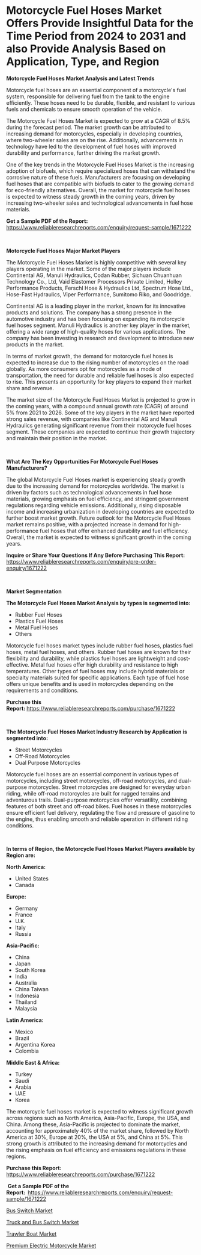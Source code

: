 <p><h1>Motorcycle Fuel Hoses Market Offers Provide Insightful Data for the Time Period from 2024 to 2031 and also Provide Analysis Based on Application, Type, and Region</h1></p><p><strong>Motorcycle Fuel Hoses Market Analysis and Latest Trends</strong></p>
<p><p>Motorcycle fuel hoses are an essential component of a motorcycle's fuel system, responsible for delivering fuel from the tank to the engine efficiently. These hoses need to be durable, flexible, and resistant to various fuels and chemicals to ensure smooth operation of the vehicle.</p><p>The Motorcycle Fuel Hoses Market is expected to grow at a CAGR of 8.5% during the forecast period. The market growth can be attributed to increasing demand for motorcycles, especially in developing countries, where two-wheeler sales are on the rise. Additionally, advancements in technology have led to the development of fuel hoses with improved durability and performance, further driving the market growth.</p><p>One of the key trends in the Motorcycle Fuel Hoses Market is the increasing adoption of biofuels, which require specialized hoses that can withstand the corrosive nature of these fuels. Manufacturers are focusing on developing fuel hoses that are compatible with biofuels to cater to the growing demand for eco-friendly alternatives. Overall, the market for motorcycle fuel hoses is expected to witness steady growth in the coming years, driven by increasing two-wheeler sales and technological advancements in fuel hose materials.</p></p>
<p><strong>Get a Sample PDF of the Report:&nbsp;</strong> <a href="https://www.reliableresearchreports.com/enquiry/request-sample/1671222">https://www.reliableresearchreports.com/enquiry/request-sample/1671222</a></p>
<p>&nbsp;</p>
<p><strong>Motorcycle Fuel Hoses Major Market Players</strong></p>
<p><p>The Motorcycle Fuel Hoses Market is highly competitive with several key players operating in the market. Some of the major players include Continental AG, Manuli Hydraulics, Codan Rubber, Sichuan Chuanhuan Technology Co., Ltd, Vaid Elastomer Processors Private Limited, Holley Performance Products, Ferschl Hose & Hydraulics Ltd, Spectrum Hose Ltd., Hose-Fast Hydraulics, Viper Performance, Sumitomo Riko, and Goodridge.</p><p>Continental AG is a leading player in the market, known for its innovative products and solutions. The company has a strong presence in the automotive industry and has been focusing on expanding its motorcycle fuel hoses segment. Manuli Hydraulics is another key player in the market, offering a wide range of high-quality hoses for various applications. The company has been investing in research and development to introduce new products in the market.</p><p>In terms of market growth, the demand for motorcycle fuel hoses is expected to increase due to the rising number of motorcycles on the road globally. As more consumers opt for motorcycles as a mode of transportation, the need for durable and reliable fuel hoses is also expected to rise. This presents an opportunity for key players to expand their market share and revenue.</p><p>The market size of the Motorcycle Fuel Hoses Market is projected to grow in the coming years, with a compound annual growth rate (CAGR) of around 5% from 2021 to 2026. Some of the key players in the market have reported strong sales revenue, with companies like Continental AG and Manuli Hydraulics generating significant revenue from their motorcycle fuel hoses segment. These companies are expected to continue their growth trajectory and maintain their position in the market.</p></p>
<p>&nbsp;</p>
<p><strong>What Are The Key Opportunities For Motorcycle Fuel Hoses Manufacturers?</strong></p>
<p><p>The global Motorcycle Fuel Hoses market is experiencing steady growth due to the increasing demand for motorcycles worldwide. The market is driven by factors such as technological advancements in fuel hose materials, growing emphasis on fuel efficiency, and stringent government regulations regarding vehicle emissions. Additionally, rising disposable income and increasing urbanization in developing countries are expected to further boost market growth. Future outlook for the Motorcycle Fuel Hoses market remains positive, with a projected increase in demand for high-performance fuel hoses that offer enhanced durability and fuel efficiency. Overall, the market is expected to witness significant growth in the coming years.</p></p>
<p><strong>Inquire or Share Your Questions If Any Before Purchasing This Report:</strong> <a href="https://www.reliableresearchreports.com/enquiry/pre-order-enquiry/1671222">https://www.reliableresearchreports.com/enquiry/pre-order-enquiry/1671222</a></p>
<p>&nbsp;</p>
<p><strong>Market Segmentation</strong></p>
<p><strong>The Motorcycle Fuel Hoses Market Analysis by types is segmented into:</strong></p>
<p><ul><li>Rubber Fuel Hoses</li><li>Plastics Fuel Hoses</li><li>Metal Fuel Hoses</li><li>Others</li></ul></p>
<p><p>Motorcycle fuel hoses market types include rubber fuel hoses, plastics fuel hoses, metal fuel hoses, and others. Rubber fuel hoses are known for their flexibility and durability, while plastics fuel hoses are lightweight and cost-effective. Metal fuel hoses offer high durability and resistance to high temperatures. Other types of fuel hoses may include hybrid materials or specialty materials suited for specific applications. Each type of fuel hose offers unique benefits and is used in motorcycles depending on the requirements and conditions.</p></p>
<p><strong>Purchase this Report:&nbsp;</strong><a href="https://www.reliableresearchreports.com/purchase/1671222">https://www.reliableresearchreports.com/purchase/1671222</a></p>
<p>&nbsp;</p>
<p><strong>The Motorcycle Fuel Hoses Market Industry Research by Application is segmented into:</strong></p>
<p><ul><li>Street Motorcycles</li><li>Off-Road Motorcycles</li><li>Dual Purpose Motorcycles</li></ul></p>
<p><p>Motorcycle fuel hoses are an essential component in various types of motorcycles, including street motorcycles, off-road motorcycles, and dual-purpose motorcycles. Street motorcycles are designed for everyday urban riding, while off-road motorcycles are built for rugged terrains and adventurous trails. Dual-purpose motorcycles offer versatility, combining features of both street and off-road bikes. Fuel hoses in these motorcycles ensure efficient fuel delivery, regulating the flow and pressure of gasoline to the engine, thus enabling smooth and reliable operation in different riding conditions.</p></p>
<p>&nbsp;</p>
<p><strong>In terms of Region, the Motorcycle Fuel Hoses Market Players available by Region are:</strong></p>
<p>
    <p> <strong> North America: </strong>
        <ul>
            <li>United States</li>
            <li>Canada</li>
        </ul>
        </p> 
    <p> <strong> Europe: </strong>
        <ul>
            <li>Germany</li>
            <li>France</li>
            <li>U.K.</li>
            <li>Italy</li>
            <li>Russia</li>
        </ul>
        </p> 
    <p> <strong> Asia-Pacific: </strong>
        <ul>
            <li>China</li>
            <li>Japan</li>
            <li>South Korea</li>
            <li>India</li>
            <li>Australia</li>
            <li>China Taiwan</li>
            <li>Indonesia</li>
            <li>Thailand</li>
            <li>Malaysia</li>
        </ul>
        </p> 
    <p> <strong> Latin America: </strong>
        <ul>
            <li>Mexico</li>
            <li>Brazil</li>
            <li>Argentina Korea</li>
            <li>Colombia</li>
        </ul>
        </p> 
    <p> <strong> Middle East & Africa: </strong>
        <ul>
            <li>Turkey</li>
            <li>Saudi</li>
            <li>Arabia</li>
            <li>UAE</li>
            <li>Korea</li>
        </ul>
    </p>
    </p>
<p><p>The motorcycle fuel hoses market is expected to witness significant growth across regions such as North America, Asia-Pacific, Europe, the USA, and China. Among these, Asia-Pacific is projected to dominate the market, accounting for approximately 40% of the market share, followed by North America at 30%, Europe at 20%, the USA at 5%, and China at 5%. This strong growth is attributed to the increasing demand for motorcycles and the rising emphasis on fuel efficiency and emissions regulations in these regions.</p></p>
<p><strong>Purchase this Report: </strong><a href="https://www.reliableresearchreports.com/purchase/1671222">https://www.reliableresearchreports.com/purchase/1671222</a></p>
<p>&nbsp;<strong>Get a Sample PDF of the Report:&nbsp;&nbsp;</strong><a href="https://www.reliableresearchreports.com/enquiry/request-sample/1671222">https://www.reliableresearchreports.com/enquiry/request-sample/1671222</a></p>
<p><strong></strong></p>
<p><p><a href="https://issuu.com/reportprime-2/docs/bus-switch-market-size-2030.pptx">Bus Switch Market</a></p><p><a href="https://issuu.com/reportprime-2/docs/truck-and-bus-switch-market-size-2030.pptx">Truck and Bus Switch Market</a></p><p><a href="https://github.com/joannagoyvaerts/Market-Research-Report-List-1/blob/main/trawler-boat-market.md">Trawler Boat Market</a></p><p><a href="https://github.com/lubmix/Market-Research-Report-List-1/blob/main/premium-electric-motorcycle-market.md">Premium Electric Motorcycle Market</a></p></p>